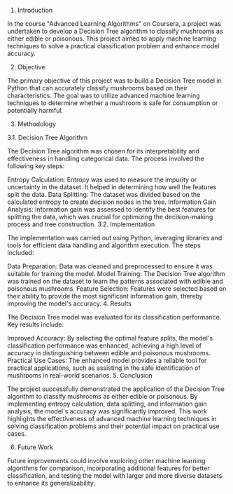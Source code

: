 1. Introduction

In the course "Advanced Learning Algorithms" on Coursera, a project was undertaken to develop a Decision Tree algorithm to classify mushrooms as either edible or poisonous. This project aimed to apply machine learning techniques to solve a practical classification problem and enhance model accuracy.

2. Objective

The primary objective of this project was to build a Decision Tree model in Python that can accurately classify mushrooms based on their characteristics. The goal was to utilize advanced machine learning techniques to determine whether a mushroom is safe for consumption or potentially harmful.

3. Methodology

3.1. Decision Tree Algorithm

The Decision Tree algorithm was chosen for its interpretability and effectiveness in handling categorical data. The process involved the following key steps:

Entropy Calculation: Entropy was used to measure the impurity or uncertainty in the dataset. It helped in determining how well the features split the data.
Data Splitting: The dataset was divided based on the calculated entropy to create decision nodes in the tree.
Information Gain Analysis: Information gain was assessed to identify the best features for splitting the data, which was crucial for optimizing the decision-making process and tree construction.
3.2. Implementation

The implementation was carried out using Python, leveraging libraries and tools for efficient data handling and algorithm execution. The steps included:

Data Preparation: Data was cleaned and preprocessed to ensure it was suitable for training the model.
Model Training: The Decision Tree algorithm was trained on the dataset to learn the patterns associated with edible and poisonous mushrooms.
Feature Selection: Features were selected based on their ability to provide the most significant information gain, thereby improving the model's accuracy.
4. Results

The Decision Tree model was evaluated for its classification performance. Key results include:

Improved Accuracy: By selecting the optimal feature splits, the model's classification performance was enhanced, achieving a high level of accuracy in distinguishing between edible and poisonous mushrooms.
Practical Use Cases: The enhanced model provides a reliable tool for practical applications, such as assisting in the safe identification of mushrooms in real-world scenarios.
5. Conclusion

The project successfully demonstrated the application of the Decision Tree algorithm to classify mushrooms as either edible or poisonous. By implementing entropy calculation, data splitting, and information gain analysis, the model's accuracy was significantly improved. This work highlights the effectiveness of advanced machine learning techniques in solving classification problems and their potential impact on practical use cases.

6. Future Work

Future improvements could involve exploring other machine learning algorithms for comparison, incorporating additional features for better classification, and testing the model with larger and more diverse datasets to enhance its generalizability.
